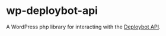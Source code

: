 # wp-deploybot-api

A WordPress php library for interacting with the [Deploybot API](https://deploybot.com/api/overview).
